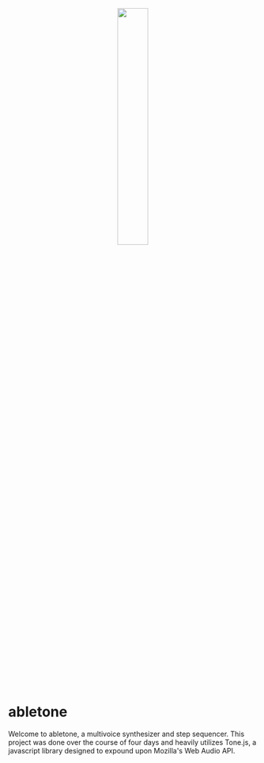 <div align="center"><img src="https://zh-github-resources.s3-us-west-2.amazonaws.com/Overview.png" width="35%" height="35%"></img></div>


# abletone
Welcome to abletone, a multivoice synthesizer and step sequencer. This project was done over the course of four days and heavily utilizes Tone.js, a javascript library designed to expound upon Mozilla's Web Audio API.
